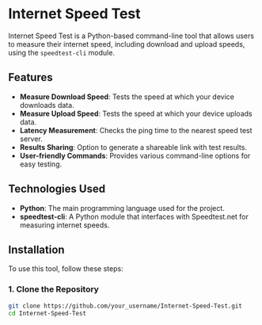 # Internet Speed Test

Internet Speed Test is a Python-based command-line tool that allows users to measure their internet speed, including download and upload speeds, using the `speedtest-cli` module.

## Features

- **Measure Download Speed**: Tests the speed at which your device downloads data.
- **Measure Upload Speed**: Tests the speed at which your device uploads data.
- **Latency Measurement**: Checks the ping time to the nearest speed test server.
- **Results Sharing**: Option to generate a shareable link with test results.
- **User-friendly Commands**: Provides various command-line options for easy testing.

## Technologies Used

- **Python**: The main programming language used for the project.
- **speedtest-cli**: A Python module that interfaces with Speedtest.net for measuring internet speeds.

## Installation

To use this tool, follow these steps:

### 1. Clone the Repository
```bash
git clone https://github.com/your_username/Internet-Speed-Test.git
cd Internet-Speed-Test
